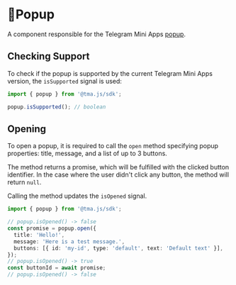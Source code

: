 # 💠Popup

A component responsible for the Telegram Mini Apps [popup](../../../platform/popup.md).

## Checking Support

To check if the popup is supported by the current Telegram Mini Apps version, the `isSupported` signal is used:

```ts
import { popup } from '@tma.js/sdk';

popup.isSupported(); // boolean
```

## Opening

To open a popup, it is required to call the `open` method specifying popup properties: title, message, and a list of up
to 3 buttons.

The method returns a promise, which will be fulfilled with the clicked button identifier. In the case where the user
didn't click any button, the method will return `null`.

Calling the method updates the `isOpened` signal.

```ts
import { popup } from '@tma.js/sdk';

// popup.isOpened() -> false
const promise = popup.open({
  title: 'Hello!',
  message: 'Here is a test message.',
  buttons: [{ id: 'my-id', type: 'default', text: 'Default text' }],
});
// popup.isOpened() -> true
const buttonId = await promise;
// popup.isOpened() -> false
```

